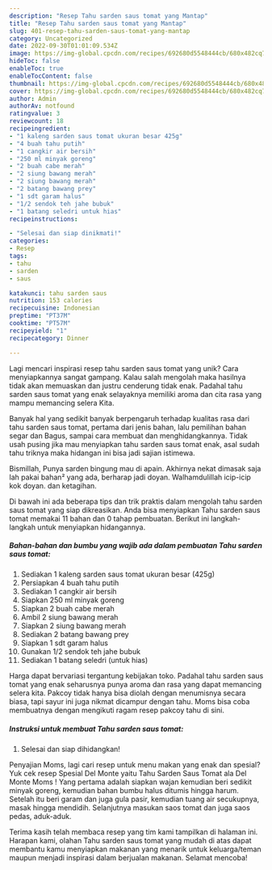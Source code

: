 ```yaml
---
description: "Resep Tahu sarden saus tomat yang Mantap"
title: "Resep Tahu sarden saus tomat yang Mantap"
slug: 401-resep-tahu-sarden-saus-tomat-yang-mantap
category: Uncategorized
date: 2022-09-30T01:01:09.534Z
image: https://img-global.cpcdn.com/recipes/692680d5548444cb/680x482cq70/tahu-sarden-saus-tomat-foto-resep-utama.jpg
hideToc: false
enableToc: true
enableTocContent: false
thumbnail: https://img-global.cpcdn.com/recipes/692680d5548444cb/680x482cq70/tahu-sarden-saus-tomat-foto-resep-utama.jpg
cover: https://img-global.cpcdn.com/recipes/692680d5548444cb/680x482cq70/tahu-sarden-saus-tomat-foto-resep-utama.jpg
author: Admin
authorAv: notfound
ratingvalue: 3
reviewcount: 18
recipeingredient:
- "1 kaleng sarden saus tomat ukuran besar 425g"
- "4 buah tahu putih"
- "1 cangkir air bersih"
- "250 ml minyak goreng"
- "2 buah cabe merah"
- "2 siung bawang merah"
- "2 siung bawang merah"
- "2 batang bawang prey"
- "1 sdt garam halus"
- "1/2 sendok teh jahe bubuk"
- "1 batang seledri untuk hias"
recipeinstructions:

- "Selesai dan siap dinikmati!"
categories:
- Resep
tags:
- tahu
- sarden
- saus

katakunci: tahu sarden saus 
nutrition: 153 calories
recipecuisine: Indonesian
preptime: "PT37M"
cooktime: "PT57M"
recipeyield: "1"
recipecategory: Dinner

---
```





Lagi mencari inspirasi resep tahu sarden saus tomat yang unik? Cara menyiapkannya sangat gampang. Kalau salah mengolah maka hasilnya tidak akan memuaskan dan justru cenderung tidak enak. Padahal tahu sarden saus tomat yang enak selayaknya memiliki aroma dan cita rasa yang mampu memancing selera Kita.





Banyak hal yang sedikit banyak berpengaruh terhadap kualitas rasa dari tahu sarden saus tomat, pertama dari jenis bahan, lalu pemilihan bahan segar dan Bagus, sampai cara membuat dan menghidangkannya. Tidak usah pusing jika mau menyiapkan tahu sarden saus tomat enak,      asal sudah tahu triknya maka hidangan ini bisa jadi sajian istimewa.














Bismillah, Punya sarden bingung mau di apain. Akhirnya nekat dimasak saja lah pakai bahan² yang ada, berharap jadi doyan. Walhamdulillah icip-icip kok doyan. dan ketagihan.






Di bawah ini ada beberapa tips dan trik praktis dalam mengolah tahu sarden saus tomat yang siap dikreasikan. Anda bisa menyiapkan Tahu sarden saus tomat memakai 11 bahan dan 0 tahap pembuatan. Berikut ini langkah-langkah untuk menyiapkan hidangannya.

<!--inarticleads1-->

##### Bahan-bahan dan bumbu yang wajib ada dalam pembuatan Tahu sarden saus tomat:

1. Sediakan 1 kaleng sarden saus tomat ukuran besar (425g)
1. Persiapkan 4 buah tahu putih
1. Sediakan 1 cangkir air bersih
1. Siapkan 250 ml minyak goreng
1. Siapkan 2 buah cabe merah
1. Ambil 2 siung bawang merah
1. Siapkan 2 siung bawang merah
1. Sediakan 2 batang bawang prey
1. Siapkan 1 sdt garam halus
1. Gunakan 1/2 sendok teh jahe bubuk
1. Sediakan 1 batang seledri (untuk hias)


Harga dapat bervariasi tergantung kebijakan toko. Padahal tahu sarden saus tomat yang enak seharusnya punya aroma dan rasa yang dapat memancing selera kita. Pakcoy tidak hanya bisa diolah dengan menumisnya secara biasa, tapi sayur ini juga nikmat dicampur dengan tahu. Moms bisa coba membuatnya dengan mengikuti ragam resep pakcoy tahu di sini. 

<!--inarticleads2-->

##### Instruksi untuk membuat Tahu sarden saus tomat:


1. Selesai dan siap dihidangkan!

Penyajian Moms, lagi cari resep untuk menu makan yang enak dan spesial? Yuk cek resep Spesial Del Monte yaitu Tahu Sarden Saus Tomat ala Del Monte Moms ! Yang pertama adalah siapkan wajan kemudian beri sedikit minyak goreng, kemudian bahan bumbu halus ditumis hingga harum. Setelah itu beri garam dan juga gula pasir, kemudian tuang air secukupnya, masak hingga mendidih. Selanjutnya masukan saos tomat dan juga saos pedas, aduk-aduk. 

Terima kasih telah membaca resep yang tim kami tampilkan di halaman ini. Harapan kami, olahan Tahu sarden saus tomat yang mudah di atas dapat membantu kamu menyiapkan makanan yang menarik untuk keluarga/teman maupun menjadi inspirasi dalam berjualan makanan. Selamat mencoba!
